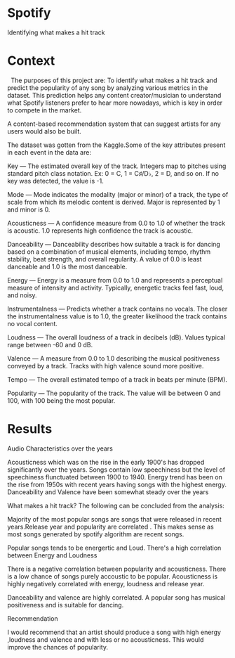# Spotify
Identifying what makes a hit track

# Context
 
The purposes of this project are:
To identify what makes a hit track and predict the popularity of any song by analyzing various metrics in the dataset. This prediction helps any content creator/musician to understand what Spotify listeners prefer to hear more nowadays, which is key in order to compete in the market.

A content-based recommendation system that can suggest artists for any users would also be built.

The dataset was gotten from the Kaggle.Some of the key attributes present in each event in the data are:

Key — The estimated overall key of the track. Integers map to pitches using standard pitch class notation. Ex: 0 = C, 1 = C♯/D♭, 2 = D, and so on. If no key was detected, the value is -1.

Mode — Mode indicates the modality (major or minor) of a track, the type of scale from which its melodic content is derived. Major is represented by 1 and minor is 0.

Acousticness — A confidence measure from 0.0 to 1.0 of whether the track is acoustic. 1.0 represents high confidence the track is acoustic.

Danceability — Danceability describes how suitable a track is for dancing based on a combination of musical elements, including tempo, rhythm stability, beat strength, and overall regularity. A value of 0.0 is least danceable and 1.0 is the most danceable.

Energy — Energy is a measure from 0.0 to 1.0 and represents a perceptual measure of intensity and activity. Typically, energetic tracks feel fast, loud, and noisy.

Instrumentalness — Predicts whether a track contains no vocals. The closer the instrumentalness value is to 1.0, the greater likelihood the track contains no vocal content.

Loudness — The overall loudness of a track in decibels (dB). Values typical range between -60 and 0 dB.

Valence — A measure from 0.0 to 1.0 describing the musical positiveness conveyed by a track. Tracks with high valence sound more positive.

Tempo — The overall estimated tempo of a track in beats per minute (BPM).

Popularity — The popularity of the track. The value will be between 0 and 100, with 100 being the most popular.

# Results

Audio Characteristics over the years

Acousticness which was on the rise in the early 1900's has dropped significantly over the years. Songs contain low speechiness but the level of speechiness flunctuated between 1900 to 1940. Energy trend has been on the rise from 1950s with recent years having songs with the highest energy. Danceability and Valence have been somewhat steady over the years

What makes a hit track?
The following can be concluded from the analysis:

Majority of the most popular songs are songs that were released in recent years.Release year and popularity are correlated . This makes sense as most songs generated by spotify algorithm are recent songs.

Popular songs tends to be energertic and Loud. There's a high correlation between Energy and Loudness

There is a negative correlation between popularity and acousticness. There is a low chance of songs  purely accoustic to be popular.  Acousticness is highly negatively correlated with energy, loudness and release year.

Danceability and valence are highly correlated. A popular song has musical positiveness and is suitable for dancing.

Recommendation

I would recommend that an artist should produce a song with  high energy ,loudness and valence and with less or no acousticness. This would improve the chances of popularity.



